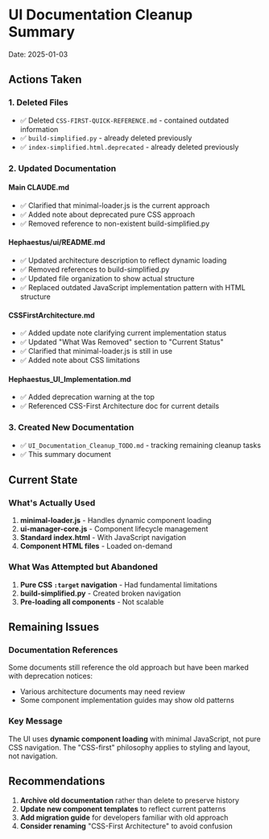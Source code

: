 # UI Documentation Cleanup Summary

Date: 2025-01-03

## Actions Taken

### 1. Deleted Files
- ✅ Deleted `CSS-FIRST-QUICK-REFERENCE.md` - contained outdated information
- ✅ `build-simplified.py` - already deleted previously
- ✅ `index-simplified.html.deprecated` - already deleted previously

### 2. Updated Documentation

#### Main CLAUDE.md
- ✅ Clarified that minimal-loader.js is the current approach
- ✅ Added note about deprecated pure CSS approach
- ✅ Removed reference to non-existent build-simplified.py

#### Hephaestus/ui/README.md
- ✅ Updated architecture description to reflect dynamic loading
- ✅ Removed references to build-simplified.py
- ✅ Updated file organization to show actual structure
- ✅ Replaced outdated JavaScript implementation pattern with HTML structure

#### CSSFirstArchitecture.md
- ✅ Added update note clarifying current implementation status
- ✅ Updated "What Was Removed" section to "Current Status"
- ✅ Clarified that minimal-loader.js is still in use
- ✅ Added note about CSS limitations

#### Hephaestus_UI_Implementation.md
- ✅ Added deprecation warning at the top
- ✅ Referenced CSS-First Architecture doc for current details

### 3. Created New Documentation
- ✅ `UI_Documentation_Cleanup_TODO.md` - tracking remaining cleanup tasks
- ✅ This summary document

## Current State

### What's Actually Used
1. **minimal-loader.js** - Handles dynamic component loading
2. **ui-manager-core.js** - Component lifecycle management
3. **Standard index.html** - With JavaScript navigation
4. **Component HTML files** - Loaded on-demand

### What Was Attempted but Abandoned
1. **Pure CSS `:target` navigation** - Had fundamental limitations
2. **build-simplified.py** - Created broken navigation
3. **Pre-loading all components** - Not scalable

## Remaining Issues

### Documentation References
Some documents still reference the old approach but have been marked with deprecation notices:
- Various architecture documents may need review
- Some component implementation guides may show old patterns

### Key Message
The UI uses **dynamic component loading** with minimal JavaScript, not pure CSS navigation. The "CSS-first" philosophy applies to styling and layout, not navigation.

## Recommendations

1. **Archive old documentation** rather than delete to preserve history
2. **Update new component templates** to reflect current patterns
3. **Add migration guide** for developers familiar with old approach
4. **Consider renaming** "CSS-First Architecture" to avoid confusion